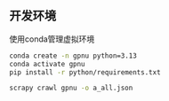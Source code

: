 ## 开发环境

使用conda管理虚拟环境

```bash
conda create -n gpnu python=3.13
conda activate gpnu
pip install -r python/requirements.txt
```

```bash
scrapy crawl gpnu -o a_all.json
```